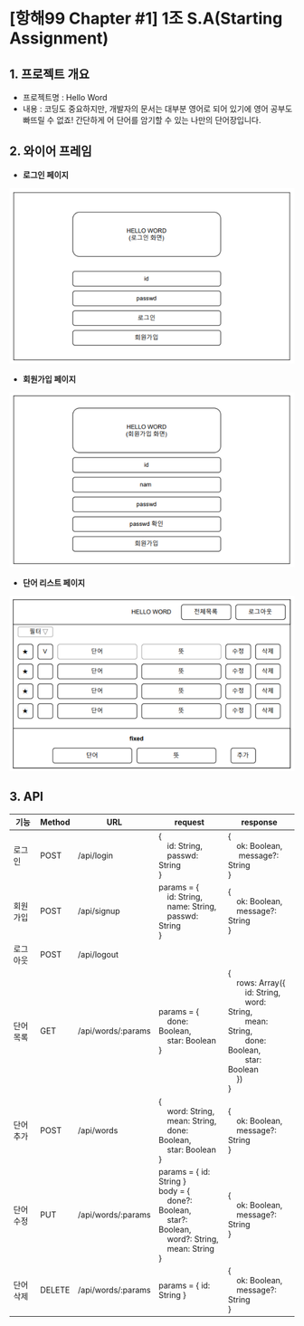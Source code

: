 # [항해99 Chapter #1] 1조 S.A(Starting Assignment)

## 1. 프로젝트 개요

- 프로젝트명 : Hello Word
- 내용 : 코딩도 중요하지만, 개발자의 문서는 대부분 영어로 되어 있기에 영어 공부도 빠뜨릴 수 없죠! 간단하게 어 단어를 암기할 수 있는 나만의 단어장입니다.

## 2. 와이어 프레임

- **로그인 페이지**

![1.png](images/1.PNG)

- **회원가입 페이지**

![2.png](images/2.png)

- **단어 리스트 페이지**

![3.png](images/3.png)

## 3. API

| 기능     | Method | URL                | request                                                      | response                                                     |
| -------- | ------ | ------------------ | ------------------------------------------------------------ | ------------------------------------------------------------ |
| 로그인   | POST   | /api/login         | {<br>&nbsp;&nbsp;&nbsp;&nbsp;id: String, <br>&nbsp;&nbsp;&nbsp;&nbsp;passwd: String <br>} | { <br>&nbsp;&nbsp;&nbsp;&nbsp;ok: Boolean, <br>&nbsp;&nbsp;&nbsp;&nbsp; message?: String<br>} |
| 회원가입 | POST   | /api/signup        | params = { <br>&nbsp;&nbsp;&nbsp;&nbsp;id: String, <br/>&nbsp;&nbsp;&nbsp;&nbsp;name: String, <br/>&nbsp;&nbsp;&nbsp;&nbsp;passwd: String <br/>} | { <br>&nbsp;&nbsp;&nbsp;&nbsp;ok: Boolean,  <br>&nbsp;&nbsp;&nbsp;&nbsp;message?: String<br>} |
| 로그아웃 | POST   | /api/logout        |                                                              |                                                              |
| 단어목록 | GET    | /api/words/:params | params = { <br>&nbsp;&nbsp;&nbsp;&nbsp;done: Boolean, <br>&nbsp;&nbsp;&nbsp;&nbsp;star: Boolean <br>} | { <br>&nbsp;&nbsp;&nbsp;&nbsp;rows: Array({ <br>&nbsp;&nbsp;&nbsp;&nbsp;&nbsp;&nbsp;&nbsp;&nbsp;id: String,<br>&nbsp;&nbsp;&nbsp;&nbsp;&nbsp;&nbsp;&nbsp;&nbsp;word: String,<br>&nbsp;&nbsp;&nbsp;&nbsp;&nbsp;&nbsp;&nbsp;&nbsp;mean: String,<br>&nbsp;&nbsp;&nbsp;&nbsp;&nbsp;&nbsp;&nbsp;&nbsp;done: Boolean,<br>&nbsp;&nbsp;&nbsp;&nbsp;&nbsp;&nbsp;&nbsp;&nbsp;star: Boolean<br>&nbsp;&nbsp;&nbsp;&nbsp;}) <br>} |
| 단어추가 | POST   | /api/words         | {<br>&nbsp;&nbsp;&nbsp;&nbsp;word: String,<br>&nbsp;&nbsp;&nbsp;&nbsp;mean: String,<br/>&nbsp;&nbsp;&nbsp;&nbsp;done: Boolean,<br/>&nbsp;&nbsp;&nbsp;&nbsp;star: Boolean<br>} | {<br/>&nbsp;&nbsp;&nbsp;&nbsp;ok: Boolean,<br/>&nbsp;&nbsp;&nbsp;&nbsp;message?: String<br>} |
| 단어수정 | PUT    | /api/words/:params | params = { id: String }<br>body = { <br/>&nbsp;&nbsp;&nbsp;&nbsp;done?: Boolean, <br/>&nbsp;&nbsp;&nbsp;&nbsp;star?: Boolean, <br/>&nbsp;&nbsp;&nbsp;&nbsp;word?: String, <br/>&nbsp;&nbsp;&nbsp;&nbsp;mean: String <br>} | {<br/>&nbsp;&nbsp;&nbsp;&nbsp;ok: Boolean,<br/>&nbsp;&nbsp;&nbsp;&nbsp;message?: String<br>} |
| 단어삭제 | DELETE | /api/words/:params | params = { id: String }                                      | {<br/>&nbsp;&nbsp;&nbsp;&nbsp;ok: Boolean,<br/>&nbsp;&nbsp;&nbsp;&nbsp;message?: String<br>} |